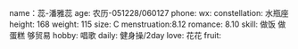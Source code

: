 name：蕊-潘雅蕊
age: 农历-051228/060127
phone: 
wx:
constellation: 水瓶座
height: 168
weight: 115
size: C
menstruation:8.12
romance: 8.10
skill: 做饭 做蛋糕 够贸易
hobby: 唱歌
daily: 健身操/2day
love: 花花
fruit: 